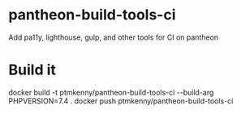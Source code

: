 # pantheon-build-tools-ci
Add pa11y, lighthouse, gulp, and other tools for CI on pantheon

# Build it
docker build -t ptmkenny/pantheon-build-tools-ci --build-arg PHPVERSION=7.4 .
docker push ptmkenny/pantheon-build-tools-ci
